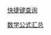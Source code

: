 [快捷键查询](https://robotchaox.github.io/markdown/markdown.html)

[数学公式汇总](https://zhuanlan.zhihu.com/p/261750408)


